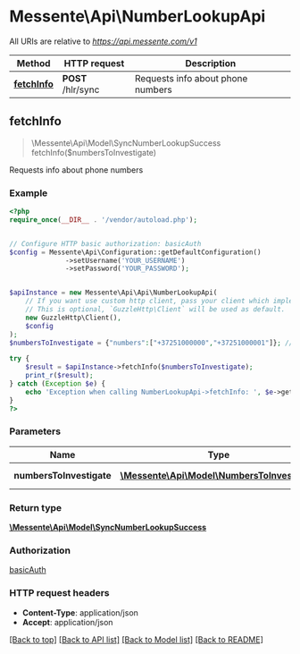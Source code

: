 # Messente\Api\NumberLookupApi

All URIs are relative to *https://api.messente.com/v1*

Method | HTTP request | Description
------------- | ------------- | -------------
[**fetchInfo**](NumberLookupApi.md#fetchInfo) | **POST** /hlr/sync | Requests info about phone numbers



## fetchInfo

> \Messente\Api\Model\SyncNumberLookupSuccess fetchInfo($numbersToInvestigate)

Requests info about phone numbers

### Example

```php
<?php
require_once(__DIR__ . '/vendor/autoload.php');


// Configure HTTP basic authorization: basicAuth
$config = Messente\Api\Configuration::getDefaultConfiguration()
              ->setUsername('YOUR_USERNAME')
              ->setPassword('YOUR_PASSWORD');


$apiInstance = new Messente\Api\Api\NumberLookupApi(
    // If you want use custom http client, pass your client which implements `GuzzleHttp\ClientInterface`.
    // This is optional, `GuzzleHttp\Client` will be used as default.
    new GuzzleHttp\Client(),
    $config
);
$numbersToInvestigate = {"numbers":["+37251000000","+37251000001"]}; // \Messente\Api\Model\NumbersToInvestigate | Numbers for lookup

try {
    $result = $apiInstance->fetchInfo($numbersToInvestigate);
    print_r($result);
} catch (Exception $e) {
    echo 'Exception when calling NumberLookupApi->fetchInfo: ', $e->getMessage(), PHP_EOL;
}
?>
```

### Parameters


Name | Type | Description  | Notes
------------- | ------------- | ------------- | -------------
 **numbersToInvestigate** | [**\Messente\Api\Model\NumbersToInvestigate**](../Model/NumbersToInvestigate.md)| Numbers for lookup |

### Return type

[**\Messente\Api\Model\SyncNumberLookupSuccess**](../Model/SyncNumberLookupSuccess.md)

### Authorization

[basicAuth](../../README.md#basicAuth)

### HTTP request headers

- **Content-Type**: application/json
- **Accept**: application/json

[[Back to top]](#) [[Back to API list]](../../README.md#documentation-for-api-endpoints)
[[Back to Model list]](../../README.md#documentation-for-models)
[[Back to README]](../../README.md)

